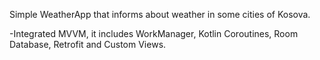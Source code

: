 Simple WeatherApp that informs about weather in some cities of Kosova.


-Integrated MVVM, it includes WorkManager, Kotlin Coroutines, Room Database, Retrofit and Custom Views.
